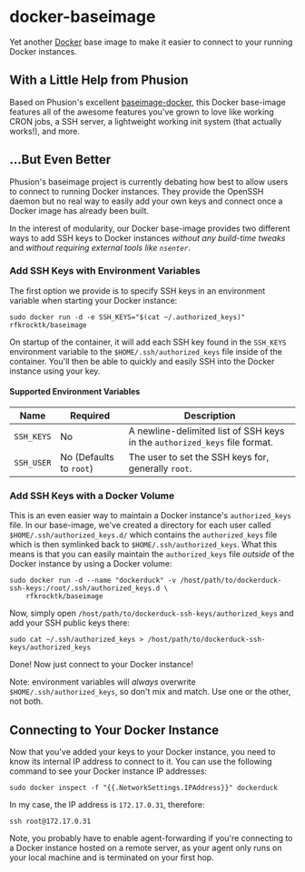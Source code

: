 docker-baseimage
================

Yet another [Docker](http://docker.io) base image to make it easier to connect to your
running Docker instances.

## With a Little Help from Phusion 

Based on Phusion's excellent [baseimage-docker](https://github.com/phusion/baseimage-docker),
this Docker base-image features all of the awesome features you've grown to love like
working CRON jobs, a SSH server, a lightweight working init system (that actually works!), 
and more.

## ...But Even Better 

Phusion's baseimage project is currently debating how best to allow users to connect
to running Docker instances. They provide the OpenSSH daemon but no real way to easily
add your own keys and connect once a Docker image has already been built.

In the interest of modularity, our Docker base-image provides two different ways to add
SSH keys to Docker instances _without any build-time tweaks_ and _without requiring external
tools like `nsenter`_. 

### Add SSH Keys with Environment Variables

The first option we provide is to specify SSH keys in an environment variable when starting
your Docker instance:

    sudo docker run -d -e SSH_KEYS="$(cat ~/.authorized_keys)" rfkrocktk/baseimage

On startup of the container, it will add each SSH key found in the `SSH_KEYS` 
environment variable to the `$HOME/.ssh/authorized_keys` file inside of the container. You'll
then be able to quickly and easily SSH into the Docker instance using your key. 

#### Supported Environment Variables

| Name | Required | Description |
|------|----------|-------------|
| `SSH_KEYS` | No | A newline-delimited list of SSH keys in the `authorized_keys` file format. |
| `SSH_USER` | No (Defaults to `root`) | The user to set the SSH keys for, generally `root`. |

### Add SSH Keys with a Docker Volume 

This is an even easier way to maintain a Docker instance's `authorized_keys` file. In our base-image,
we've created a directory for each user called `$HOME/.ssh/authorized_keys.d/` which contains the `authorized_keys` file which is then symlinked back to `$HOME/.ssh/authorized_keys`. What this means
is that you can easily maintain the `authorized_keys` file _outside_ of the Docker instance by using 
a Docker volume:

    sudo docker run -d --name "dockerduck" -v /host/path/to/dockerduck-ssh-keys:/root/.ssh/authorized_keys.d \
        rfkrocktk/baseimage

Now, simply open `/host/path/to/dockerduck-ssh-keys/authorized_keys` and add your SSH public keys there:

    sudo cat ~/.ssh/authorized_keys > /host/path/to/dockerduck-ssh-keys/authorized_keys

Done! Now just connect to your Docker instance! 

Note: environment variables will _always_ overwrite `$HOME/.ssh/authorized_keys`, so don't mix and match. Use one or the other, not both.

## Connecting to Your Docker Instance

Now that you've added your keys to your Docker instance, you need to know its internal IP address to 
connect to it. You can use the following command to see your Docker instance IP addresses:

    sudo docker inspect -f "{{.NetworkSettings.IPAddress}}" dockerduck

In my case, the IP address is `172.17.0.31`, therefore:

    ssh root@172.17.0.31

Note, you probably have to enable agent-forwarding if you're connecting to a Docker instance 
hosted on a remote server, as your agent only runs on your local machine and is terminated on
your first hop. 
